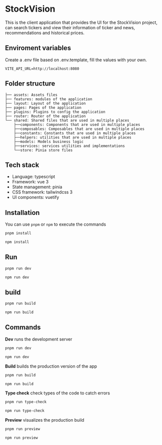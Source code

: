 # StockVision

This is the client application that provides the UI for the StockVision project, can search tickers and view their information of ticker and news, recommendations and historical prices.

## Enviroment variables
Create a .env file based on .env.template, fill the values with your own.

``` env
VITE_API_URL=http://localhost:8080
```


## Folder structure
```
├── assets: Assets files
├── features: modules of the application
├── layout: Layout of the application
├── pages: Pages of the application
├── plugins: Plugins to config the application
├── router: Router of the application
└── shared: Shared files that are used in multiple places
    ├──components: Components that are used in multiple places
    ├──composables: Composables that are used in multiple places
    ├──constants: Constants that are used in multiple places
    ├──helpers: utilities that are used in multiple places
    ├──models: Models business logic
    ├──services: services utilities and implementations
    └──store: Pinia store files
```

## Tech stack
- Language: typescript
- Framework: vue 3
- State management: pinia
- CSS framework: tailwindcss 3
- UI components: vuetify

## Installation
You can use `pnpm` or `npm` to execute the commands


```bash
pnpm install
```

```bash
npm install
```

## Run
```bash
pnpm run dev
```

```bash
npm run dev
```

## build
```bash
pnpm run build
```

```bash
npm run build
```

## Commands

**Dev** runs the development server
```bash
pnpm run dev
```

```bash
npm run dev
```

**Build** builds the production version of the app
```bash
pnpm run build
```

```bash
npm run build
```

**Type check** check types of the code to catch errors
```bash
pnpm run type-check
```

```bash
npm run type-check
```

**Preview** visualizes the production build
```bash
pnpm run preview
```

```bash
npm run preview
```


